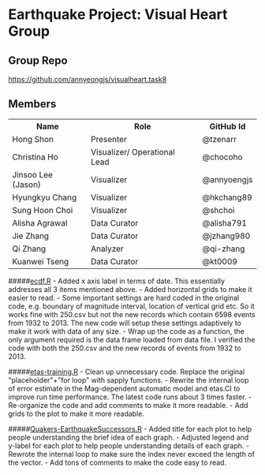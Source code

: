 # Earthquake Project: Visual Heart Group

## Group Repo
https://github.com/annyeongjs/visualheart.task8

## Members

<table border="0">
<tr>
<th>Name</th>
<th>Role</th>
<th>GitHub Id</th>
</tr>
<tr>
<td>Hong Shon</td>
<td>Presenter</td>
<td>@tzenarr</td>
</tr>
<tr>
<td>Christina Ho</td>
<td>Visualizer/ Operational Lead</td>
<td>@chocoho</td>
</tr>
<tr>
<td>Jinsoo Lee (Jason)</td>
<td>Visualizer</td>
<td>@annyoengjs</td>
</tr>
<tr>
<td>Hyungkyu Chang</td>
<td>Visualizer</td>
<td>@hkchang89</td>
</tr>
<tr>
<td>Sung Hoon Choi</td>
<td>Visualizer</td>
<td>@shchoi</td>
</tr>
<tr>
<td>Alisha Agrawal</td>
<td>Data Curator</td>
<td>@alisha791</td>
<tr>
<td>Jie Zhang</td>
<td>Data Curator</td>
<td>@jzhang980</td>
<tr>
<td>Qi Zhang</td>
<td>Analyzer</td>
<td>@qi-zhang</td>
<tr>
<td>Kuanwei Tseng</td>
<td>Data Curator</td>
<td>@kt0009</td>
</table>

#####[ecdf.R](https://github.com/SunnySunnia/TheQuakers/blob/master/ECDF/ecdf.R)
    - Added x axis label in terms of date. This essentially addresses all 3 items mentioned above.
    - Added horizontal grids to make it easier to read.
    - Some important settings are hard coded in the original code, e.g. boundary of magnitude interval, location of vertical grid etc. So it works fine with 250.csv but not the new records which contain 6598 events from 1932 to 2013. The new code will setup these settings adaptively to make it work with data of any size.
    - Wrap up the code as a function, the only argument required is the data frame loaded from data file. I verified the code with both the 250.csv and the new records of events from 1932 to 2013.

#####[etas-training.R](https://github.com/SunnySunnia/TheQuakers/blob/master/MDA/etas-training.R)
    - Clean up unnecessary code. Replace the original "placeholder"+"for loop" with sapply functions.
    - Rewrite the internal loop of error estimate in the Mag-dependent automatic model and etas.CI to improve run time performance. The latest code runs about 3 times faster.
    - Re-organize the code and add comments to make it more readable.
    - Add grids to the plot to make it more readable. 

#####[Quakers-EarthquakeSuccessors.R](https://github.com/SunnySunnia/TheQuakers/blob/master/Successors/Quakers-EarthquakeSuccessors.R)
    - Added title for each plot to help people understanding the brief idea of each graph.
    - Adjusted legend and y-label for each plot to help people understanding details of each graph.
    - Rewrote the internal loop to make sure the index never exceed the length of the vector.
    - Add tons of comments to make the code easy to read.
